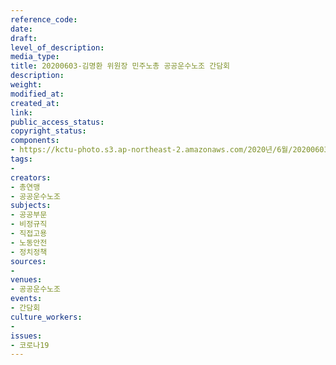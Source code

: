 ```yaml
---
reference_code: 
date: 
draft: 
level_of_description: 
media_type: 
title: 20200603-김명환 위원장 민주노총 공공운수노조 간담회
description: 
weight: 
modified_at: 
created_at: 
link: 
public_access_status: 
copyright_status: 
components:
- https://kctu-photo.s3.ap-northeast-2.amazonaws.com/2020년/6월/20200603-민주노총+공공운수노조+간담회/_5D_0322.jpg
tags:
- 
creators:
- 총연맹
- 공공운수노조
subjects:
- 공공부문
- 비정규직
- 직접고용
- 노동안전
- 정치정책
sources:
- 
venues:
- 공공운수노조
events:
- 간담회
culture_workers:
- 
issues:
- 코로나19
---
```

